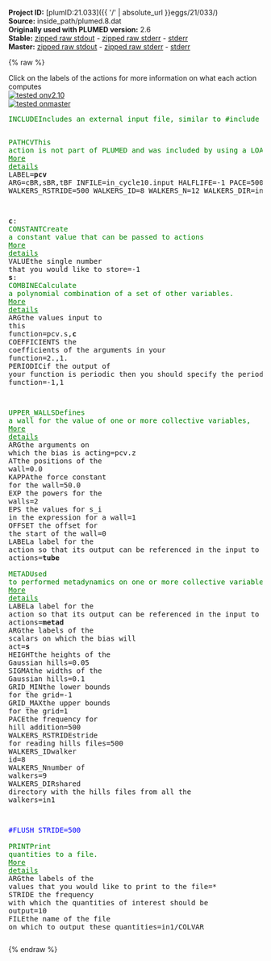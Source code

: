 **Project ID:** [plumID:21.033]({{ '/' | absolute_url }}eggs/21/033/)  
**Source:** inside_path/plumed.8.dat  
**Originally used with PLUMED version:** 2.6  
**Stable:** [zipped raw stdout](plumed.8.dat.plumed.stdout.txt.zip) - [zipped raw stderr](plumed.8.dat.plumed.stderr.txt.zip) - [stderr](plumed.8.dat.plumed.stderr)  
**Master:** [zipped raw stdout](plumed.8.dat.plumed_master.stdout.txt.zip) - [zipped raw stderr](plumed.8.dat.plumed_master.stderr.txt.zip) - [stderr](plumed.8.dat.plumed_master.stderr)  

{% raw %}
<div class="plumedpreheader">
<div class="headerInfo" id="value_details_data/inside_path/plumed.8.dat"> Click on the labels of the actions for more information on what each action computes </div>
<div class="containerBadge">
<div class="headerBadge"><a href="plumed.8.dat.plumed.stderr"><img src="https://img.shields.io/badge/v2.10-failed-red.svg" alt="tested onv2.10" /></a></div>
<div class="headerBadge"><a href="plumed.8.dat.plumed_master.stderr"><img src="https://img.shields.io/badge/master-failed-red.svg" alt="tested onmaster" /></a></div>
</div>
</div>
<pre class="plumedlisting">
<span class="plumedtooltip" style="color:green">INCLUDE<span class="right">Includes an external input file, similar to #include in C preprocessor. <a href="https://www.plumed.org/doc-master/user-doc/html/INCLUDE" style="color:green">More details</a><i></i></span></span> <span class="plumedtooltip">FILE<span class="right">file to be included<i></i></span></span>=../base.dat

<span style="display:none;" id="data/inside_path/plumed.8.dat">The INCLUDE action with label <b></b> calculates something</span><span class="plumedtooltip" style="color:green">PATHCV<span class="right">This action is not part of PLUMED and was included by using a LOAD command <a href="https://www.plumed.org/doc-master/user-doc/html/LOAD" style="color:green">More details</a><i></i></span></span> LABEL=<b name="data/inside_path/plumed.8.datpcv" onclick='showPath("data/inside_path/plumed.8.dat","data/inside_path/plumed.8.datpcv","data/inside_path/plumed.8.datpcv","brown")'>pcv</b> ARG=cBR,sBR,tBF INFILE=in_cycle10.input HALFLIFE=-1 PACE=500 WALKERS_RSTRIDE=500 WALKERS_ID=8 WALKERS_N=12 WALKERS_DIR=in1

<b name="data/inside_path/plumed.8.datc" onclick='showPath("data/inside_path/plumed.8.dat","data/inside_path/plumed.8.datc","data/inside_path/plumed.8.datc","brown")'>c</b>: <span class="plumedtooltip" style="color:green">CONSTANT<span class="right">Create a constant value that can be passed to actions <a href="https://www.plumed.org/doc-master/user-doc/html/CONSTANT" style="color:green">More details</a><i></i></span></span> <span class="plumedtooltip">VALUE<span class="right">the single number that you would like to store<i></i></span></span>=-1
<span style="display:none;" id="data/inside_path/plumed.8.datc">The CONSTANT action with label <b>c</b> calculates the following quantities:<table  align="center" frame="void" width="95%" cellpadding="5%"><tr><td width="5%"><b> Quantity </b>  </td><td><b> Description </b> </td></tr><tr><td width="5%">c.value</td><td>the constant value that was read from the plumed input</td></tr></table></span><b name="data/inside_path/plumed.8.dats" onclick='showPath("data/inside_path/plumed.8.dat","data/inside_path/plumed.8.dats","data/inside_path/plumed.8.dats","brown")'>s</b>: <span class="plumedtooltip" style="color:green">COMBINE<span class="right">Calculate a polynomial combination of a set of other variables. <a href="https://www.plumed.org/doc-master/user-doc/html/COMBINE" style="color:green">More details</a><i></i></span></span> <span class="plumedtooltip">ARG<span class="right">the values input to this function<i></i></span></span>=pcv.s,<b name="data/inside_path/plumed.8.datc">c</b> <span class="plumedtooltip">COEFFICIENTS<span class="right"> the coefficients of the arguments in your function<i></i></span></span>=2.,1. <span class="plumedtooltip">PERIODIC<span class="right">if the output of your function is periodic then you should specify the periodicity of the function<i></i></span></span>=-1,1

<span style="display:none;" id="data/inside_path/plumed.8.dats">The COMBINE action with label <b>s</b> calculates the following quantities:<table  align="center" frame="void" width="95%" cellpadding="5%"><tr><td width="5%"><b> Quantity </b>  </td><td><b> Description </b> </td></tr><tr><td width="5%">s.value</td><td>a linear combination</td></tr></table></span><span class="plumedtooltip" style="color:green">UPPER_WALLS<span class="right">Defines a wall for the value of one or more collective variables, <a href="https://www.plumed.org/doc-master/user-doc/html/UPPER_WALLS" style="color:green">More details</a><i></i></span></span> <span class="plumedtooltip">ARG<span class="right">the arguments on which the bias is acting<i></i></span></span>=pcv.z <span class="plumedtooltip">AT<span class="right">the positions of the wall<i></i></span></span>=0.0  <span class="plumedtooltip">KAPPA<span class="right">the force constant for the wall<i></i></span></span>=50.0 <span class="plumedtooltip">EXP<span class="right"> the powers for the walls<i></i></span></span>=2 <span class="plumedtooltip">EPS<span class="right"> the values for s_i in the expression for a wall<i></i></span></span>=1 <span class="plumedtooltip">OFFSET<span class="right"> the offset for the start of the wall<i></i></span></span>=0 <span class="plumedtooltip">LABEL<span class="right">a label for the action so that its output can be referenced in the input to other actions<i></i></span></span>=<b name="data/inside_path/plumed.8.dattube" onclick='showPath("data/inside_path/plumed.8.dat","data/inside_path/plumed.8.dattube","data/inside_path/plumed.8.dattube","brown")'>tube</b>
<br/><span style="display:none;" id="data/inside_path/plumed.8.dattube">The UPPER_WALLS action with label <b>tube</b> calculates the following quantities:<table  align="center" frame="void" width="95%" cellpadding="5%"><tr><td width="5%"><b> Quantity </b>  </td><td><b> Description </b> </td></tr><tr><td width="5%">tube.bias</td><td>the instantaneous value of the bias potential</td></tr><tr><td width="5%">tube.force2</td><td>the instantaneous value of the squared force due to this bias potential</td></tr></table></span><span class="plumedtooltip" style="color:green">METAD<span class="right">Used to performed metadynamics on one or more collective variables. <a href="https://www.plumed.org/doc-master/user-doc/html/METAD" style="color:green">More details</a><i></i></span></span> <span class="plumedtooltip">LABEL<span class="right">a label for the action so that its output can be referenced in the input to other actions<i></i></span></span>=<b name="data/inside_path/plumed.8.datmetad" onclick='showPath("data/inside_path/plumed.8.dat","data/inside_path/plumed.8.datmetad","data/inside_path/plumed.8.datmetad","brown")'>metad</b> <span class="plumedtooltip">ARG<span class="right">the labels of the scalars on which the bias will act<i></i></span></span>=<b name="data/inside_path/plumed.8.dats">s</b> <span class="plumedtooltip">HEIGHT<span class="right">the heights of the Gaussian hills<i></i></span></span>=0.05 <span class="plumedtooltip">SIGMA<span class="right">the widths of the Gaussian hills<i></i></span></span>=0.1 <span class="plumedtooltip">GRID_MIN<span class="right">the lower bounds for the grid<i></i></span></span>=-1 <span class="plumedtooltip">GRID_MAX<span class="right">the upper bounds for the grid<i></i></span></span>=1 <span class="plumedtooltip">PACE<span class="right">the frequency for hill addition<i></i></span></span>=500 <span class="plumedtooltip">WALKERS_RSTRIDE<span class="right">stride for reading hills files<i></i></span></span>=500 <span class="plumedtooltip">WALKERS_ID<span class="right">walker id<i></i></span></span>=8 <span class="plumedtooltip">WALKERS_N<span class="right">number of walkers<i></i></span></span>=9 <span class="plumedtooltip">WALKERS_DIR<span class="right">shared directory with the hills files from all the walkers<i></i></span></span>=in1

<span style="color:blue" class="comment">#FLUSH STRIDE=500</span>
<br/><span style="display:none;" id="data/inside_path/plumed.8.datmetad">The METAD action with label <b>metad</b> calculates the following quantities:<table  align="center" frame="void" width="95%" cellpadding="5%"><tr><td width="5%"><b> Quantity </b>  </td><td><b> Description </b> </td></tr><tr><td width="5%">metad.bias</td><td>the instantaneous value of the bias potential</td></tr></table></span><span class="plumedtooltip" style="color:green">PRINT<span class="right">Print quantities to a file. <a href="https://www.plumed.org/doc-master/user-doc/html/PRINT" style="color:green">More details</a><i></i></span></span> <span class="plumedtooltip">ARG<span class="right">the labels of the values that you would like to print to the file<i></i></span></span>=* <span class="plumedtooltip">STRIDE<span class="right"> the frequency with which the quantities of interest should be output<i></i></span></span>=10 <span class="plumedtooltip">FILE<span class="right">the name of the file on which to output these quantities<i></i></span></span>=in1/COLVAR
</pre>
{% endraw %}

